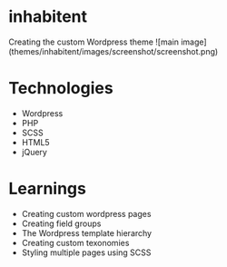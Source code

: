 # inhabitent

Creating the custom Wordpress theme
![main image] (themes/inhabitent/images/screenshot/screenshot.png)



# Technologies
* Wordpress
* PHP
* SCSS
* HTML5
* jQuery

# Learnings

* Creating custom wordpress pages 
* Creating field groups
* The Wordpress template hierarchy
* Creating custom texonomies
* Styling multiple pages using SCSS
